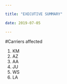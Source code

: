 ```yaml
---

title: "EXECUTIVE SUMMARY"

date: 2019-07-05

---
```



#Carriers affected

1. KM
2. AZ
3. AA
4. JU
5. WS
6. LA
